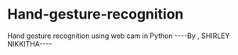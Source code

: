 # Hand-gesture-recognition
Hand gesture recognition using web cam in Python
----By , SHIRLEY NIKKITHA----
